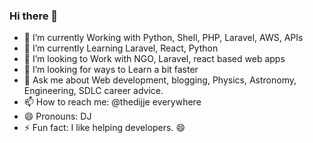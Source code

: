 ### Hi there 👋

<!--
**Thedijje/thedijje** is a ✨ _special_ ✨ repository because its `README.md` (this file) appears on your GitHub profile.-->


- 🔭 I’m currently Working with Python, Shell, PHP, Laravel, AWS, APIs
- 🌱 I’m currently Learning Laravel, React, Python
- 👯 I’m looking to Work with NGO, Laravel, react based web apps
- 🤔 I’m looking for ways to Learn a bit faster 
- 💬 Ask me about Web development, blogging, Physics, Astronomy, Engineering, SDLC career advice.
- 📫 How to reach me: @thedijje everywhere
- 😄 Pronouns: DJ
- ⚡ Fun fact: I like helping developers. 😄

